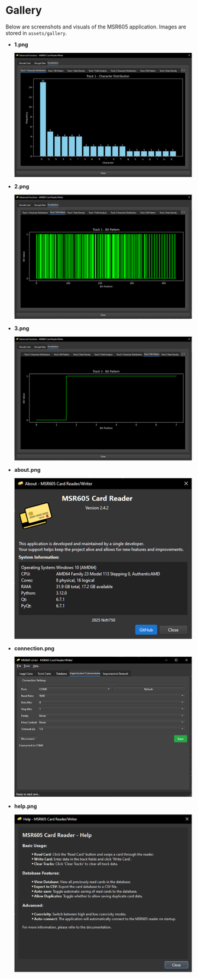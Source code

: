 # Gallery

Below are screenshots and visuals of the MSR605 application. Images are stored in `assets/gallery`.

- **1.png**

  ![Track 1 - Char Distribution](../assets/gallery/1.png)

- **2.png**

  ![Track 1 - Bit Pattern](../assets/gallery/2.png)

- **3.png**

  ![Track 3- Bit Pattern](../assets/gallery/3.png)

- **about.png**

  ![Sbout](../assets/gallery/about.png)

- **connection.png**

  ![Connection](../assets/gallery/connection.png)

- **help.png**

  ![Help](../assets/gallery/help.png)
